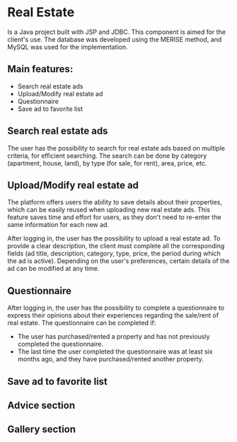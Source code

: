 # Real Estate

Is a Java project built with JSP and JDBC. This component is aimed for the client's use. The database was developed using the MERISE method, and MySQL was used for the implementation.

## Main features:
* Search real estate ads
* Upload/Modify real estate ad
* Questionnaire
* Save ad to favorite list

## Search real estate ads
The user has the possibility to search for real estate ads based on multiple criteria, for efficient searching. The search can be done by category (apartment, house, land), by type (for sale, for rent), area, price, etc.

## Upload/Modify real estate ad
The platform offers users the ability to save details about their properties, which can be easily reused when uploading new real estate ads. This feature saves time and effort for users, as they don't need to re-enter the same information for each new ad.

After logging in, the user has the possibility to upload a real estate ad. To provide a clear description, the client must complete all the corresponding fields (ad title, description, category, type, price, the period during which the ad is active). Depending on the user's preferences, certain details of the ad can be modified at any time.

## Questionnaire
After logging in, the user has the possibility to complete a questionnaire to express their opinions about their experiences regarding the sale/rent of real estate. The questionnaire can be completed if:
  - The user has purchased/rented a property and has not previously completed the questionnaire.
  - The last time the user completed the questionnaire was at least six months ago, and they have purchased/rented another property.

## Save ad to favorite list

## Advice section

## Gallery section
